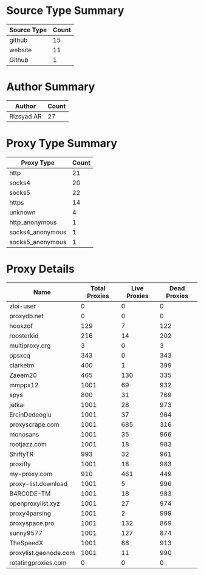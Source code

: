 # Source Type Summary

| Source Type | Count |
|-------------|-------|
| github | 15 |
| website | 11 |
| Github | 1 |


# Author Summary

| Author | Count |
|--------|-------|
| Rizsyad AR | 27 |


# Proxy Type Summary

| Proxy Type | Count |
|------------|-------|
| http | 21 |
| socks4 | 20 |
| socks5 | 22 |
| https | 14 |
| unknown | 4 |
| http_anonymous | 1 |
| socks4_anonymous | 1 |
| socks5_anonymous | 1 |


# Proxy Details

| Name | Total Proxies | Live Proxies | Dead Proxies |
|------|---------------|--------------|---------------|
| zloi-user | 0 | 0 | 0 |
| proxydb.net | 0 | 0 | 0 |
| hookzof | 129 | 7 | 122 |
| roosterkid | 216 | 14 | 202 |
| multiproxy.org | 3 | 0 | 3 |
| opsxcq | 343 | 0 | 343 |
| clarketm | 400 | 1 | 399 |
| Zaeem20 | 465 | 130 | 335 |
| mmppx12 | 1001 | 69 | 932 |
| spys | 800 | 31 | 769 |
| jetkai | 1001 | 28 | 973 |
| ErcinDedeoglu | 1001 | 37 | 964 |
| proxyscrape.com | 1001 | 685 | 316 |
| monosans | 1001 | 35 | 966 |
| rootjazz.com | 1001 | 18 | 983 |
| ShiftyTR | 993 | 32 | 961 |
| proxifly | 1001 | 18 | 983 |
| my-proxy.com | 910 | 461 | 449 |
| proxy-list.download | 1001 | 5 | 996 |
| B4RC0DE-TM | 1001 | 18 | 983 |
| openproxylist.xyz | 1001 | 27 | 974 |
| proxy4parsing | 1001 | 2 | 999 |
| proxyspace.pro | 1001 | 132 | 869 |
| sunny9577 | 1001 | 127 | 874 |
| TheSpeedX | 1001 | 88 | 913 |
| proxylist.geonode.com | 1001 | 11 | 990 |
| rotatingproxies.com | 0 | 0 | 0 |
